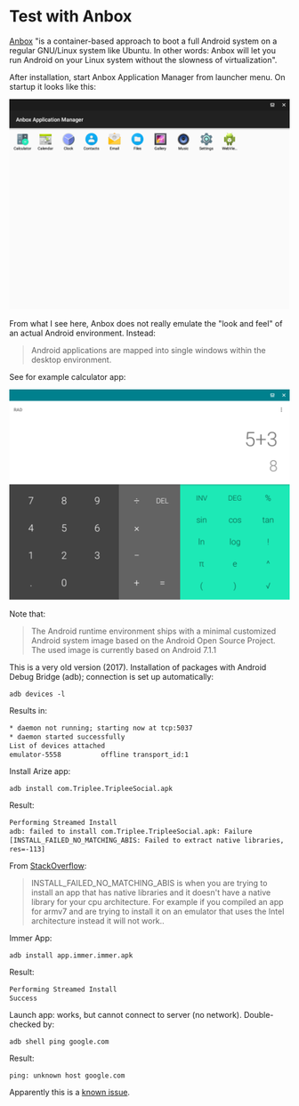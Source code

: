 # Test with Anbox

[Anbox](https://github.com/anbox/anbox) "is a container-based approach to boot a full Android system on a regular GNU/Linux system like Ubuntu. In other words: Anbox will let you run Android on your Linux system without the slowness of virtualization".

After installation, start Anbox Application Manager from launcher menu. On startup it looks like this:

![](./img/anbox-application-manager.png)

From what I see here, Anbox does not really emulate the "look and feel" of an actual Android environment. Instead:

> Android applications are mapped into single windows within the desktop environment. 

See for example calculator app:  

![](./img/anbox-calculator.png)

Note that:

> The Android runtime environment ships with a minimal customized Android system image based on the Android Open Source Project. The used image is currently based on Android 7.1.1

This is a very old version (2017). Installation of packages with Android Debug Bridge (adb); connection is set up automatically:

```
adb devices -l
```

Results in:

```
* daemon not running; starting now at tcp:5037
* daemon started successfully
List of devices attached
emulator-5558          offline transport_id:1
```

Install Arize app:

```
adb install com.Triplee.TripleeSocial.apk
```

Result:

```
Performing Streamed Install
adb: failed to install com.Triplee.TripleeSocial.apk: Failure [INSTALL_FAILED_NO_MATCHING_ABIS: Failed to extract native libraries, res=-113]
```

From [StackOverflow](https://stackoverflow.com/a/24572239):

> INSTALL_FAILED_NO_MATCHING_ABIS is when you are trying to install an app that has native libraries and it doesn't have a native library for your cpu architecture. For example if you compiled an app for armv7 and are trying to install it on an emulator that uses the Intel architecture instead it will not work..

Immer App:

```
adb install app.immer.immer.apk
```

Result:

```
Performing Streamed Install
Success
```

Launch app: works, but cannot connect to server (no network). Double-checked by:

```
adb shell ping google.com
```

Result:

```
ping: unknown host google.com
```

Apparently this is a [known issue](https://github.com/anbox/anbox/issues/1724).

